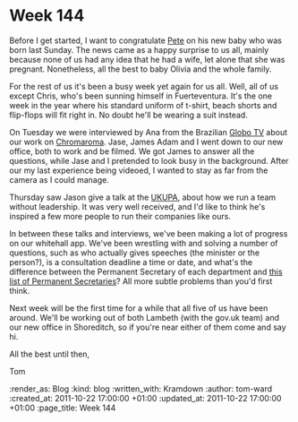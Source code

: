 Week 144
========

Before I get started, I want to congratulate [Pete](http://twitter.com/#!/yahoo_pete) on his new baby who was born last Sunday.  The news came as a happy surprise to us all, mainly because none of us had any idea that he had a wife, let alone that she was pregnant.  Nonetheless, all the best to baby Olivia and the whole family.

For the rest of us it's been a busy week yet again for us all.  Well, all of us except Chris, who's been sunning himself in Fuerteventura.  It's the one week in the year where his standard uniform of t-shirt, beach shorts and flip-flops will fit right in.  No doubt he'll be wearing a suit instead.

On Tuesday we were interviewed by Ana from the Brazilian [Globo TV](http://www.globo.com/) about our work on [Chromaroma](http://chromaroma.com).  Jase, James Adam and I went down to our new office, both to work and be filmed.  We got James to answer all the questions, while Jase and I pretended to look busy in the background.  After our my last experience being videoed, I wanted to stay as far from the camera as I could manage.

Thursday saw Jason give a talk at the [UKUPA](http://ukupa.org.uk/events/october-event-team-leadership/), about how we run a team without leadership.  It was very well received, and I'd like to think he's inspired a few more people to run their companies like ours.

In between these talks and interviews, we've been making a lot of progress on our whitehall app.  We've been wrestling with and solving a number of questions, such as who actually gives speeches (the minister or the person?), is a consultation deadline a time or date, and what's the difference between the Permanent Secretary of each department and [this list of Permanent Secretaries](http://www.civilservice.gov.uk/about/leadership/permanent-secretaries)?  All more subtle problems than you'd first think.

Next week will be the first time for a while that all five of us have been around.  We'll be working out of both Lambeth (with the gov.uk team) and our new office in Shoreditch, so if you're near either of them come and say hi.

All the best until then,

Tom

:render_as: Blog
:kind: blog
:written_with: Kramdown
:author: tom-ward
:created_at: 2011-10-22 17:00:00 +01:00
:updated_at: 2011-10-22 17:00:00 +01:00
:page_title: Week 144
